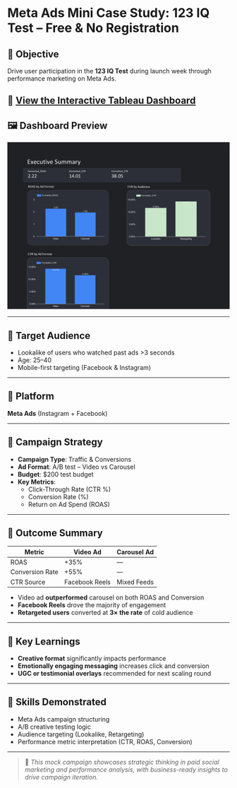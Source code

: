 #  Meta Ads Mini Case Study: 123 IQ Test – Free & No Registration

## 📍 Objective
Drive user participation in the **123 IQ Test** during launch week through performance marketing on Meta Ads.

🔗 [View the Interactive Tableau Dashboard](https://lookerstudio.google.com/reporting/98c74962-0ffc-4742-82ed-14afddbe9e14)
---

## 🖼️ Dashboard Preview

![Dashboard Preview](MetaAds_Mini_Case_Study.jpg)

---

## 📍 Target Audience
- Lookalike of users who watched past ads >3 seconds  
- Age: 25–40  
- Mobile-first targeting (Facebook & Instagram)

---

## 📍 Platform
**Meta Ads** (Instagram + Facebook)

---

## 📍 Campaign Strategy
- **Campaign Type**: Traffic & Conversions  
- **Ad Format**: A/B test – Video vs Carousel  
- **Budget**: $200 test budget  
- **Key Metrics**:  
  - Click-Through Rate (CTR %)  
  - Conversion Rate (%)  
  - Return on Ad Spend (ROAS)

---

## 📍 Outcome Summary

| Metric           | Video Ad       | Carousel Ad    |
|------------------|----------------|----------------|
| ROAS             | +35%           | —              |
| Conversion Rate  | +55%           | —              |
| CTR Source       | Facebook Reels | Mixed Feeds    |

- Video ad **outperformed** carousel on both ROAS and Conversion
- **Facebook Reels** drove the majority of engagement
- **Retargeted users** converted at **3× the rate** of cold audience

---

## 📍 Key Learnings
- **Creative format** significantly impacts performance
- **Emotionally engaging messaging** increases click and conversion
- **UGC or testimonial overlays** recommended for next scaling round

---

## 📍 Skills Demonstrated
- Meta Ads campaign structuring
- A/B creative testing logic
- Audience targeting (Lookalike, Retargeting)
- Performance metric interpretation (CTR, ROAS, Conversion)

---

> 📌 *This mock campaign showcases strategic thinking in paid social marketing and performance analysis, with business-ready insights to drive campaign iteration.*
